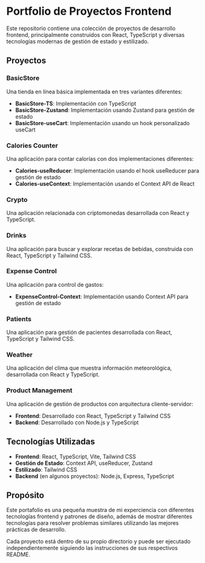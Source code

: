 # Portfolio de Proyectos Frontend

Este repositorio contiene una colección de proyectos de desarrollo frontend, principalmente construidos con React, TypeScript y diversas tecnologías modernas de gestión de estado y estilizado.

## Proyectos

### BasicStore
Una tienda en línea básica implementada en tres variantes diferentes:
- **BasicStore-TS**: Implementación con TypeScript
- **BasicStore-Zustand**: Implementación usando Zustand para gestión de estado
- **BasicStore-useCart**: Implementación usando un hook personalizado useCart

### Calories Counter
Una aplicación para contar calorías con dos implementaciones diferentes:
- **Calories-useReducer**: Implementación usando el hook useReducer para gestión de estado
- **Calories-useContext**: Implementación usando el Context API de React

### Crypto
Una aplicación relacionada con criptomonedas desarrollada con React y TypeScript.

### Drinks
Una aplicación para buscar y explorar recetas de bebidas, construida con React, TypeScript y Tailwind CSS.

### Expense Control
Una aplicación para control de gastos:
- **ExpenseControl-Context**: Implementación usando Context API para gestión de estado

### Patients
Una aplicación para gestión de pacientes desarrollada con React, TypeScript y Tailwind CSS.

### Weather
Una aplicación del clima que muestra información meteorológica, desarrollada con React y TypeScript.

### Product Management
Una aplicación de gestión de productos con arquitectura cliente-servidor:
- **Frontend**: Desarrollado con React, TypeScript y Tailwind CSS
- **Backend**: Desarrollado con Node.js y TypeScript

## Tecnologías Utilizadas

- **Frontend**: React, TypeScript, Vite, Tailwind CSS
- **Gestión de Estado**: Context API, useReducer, Zustand
- **Estilizado**: Tailwind CSS
- **Backend** (en algunos proyectos): Node.js, Express, TypeScript

## Propósito

Este portafolio es una pequeña muestra de mi experciencia con diferentes tecnologías frontend y patrones de diseño, además de mostrar diferentes tecnologías para resolver problemas similares utilizando las mejores prácticas de desarrollo.

Cada proyecto está dentro de su propio directorio y puede ser ejecutado independientemente siguiendo las instrucciones de sus respectivos README.
